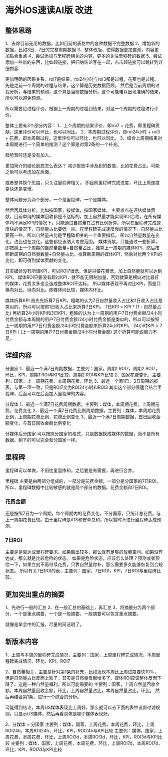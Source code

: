 # 海外iOS速读AI版 改进

## 整体思路

1、去除目前无用的数据，比如目前的表格中的各种数据不完整数据
2、增加新的数据，比如3日、7日的完整周期数据
3、整体改版，使得数据更加直观，内容更加贴合重点
4、尝试添加与里程碑相关的内容，更多的关注里程碑的数据
5、尝试添加一些新的东西，比如超链接，把归纳结论写在一起，点击超链接可以跳转到详细内容

更加明确的因果关系，roi7是结果，roi24小时与roi3都是过程，花费也是过程。
先是之前一个周期的过程与结果，这个算是历史数据回顾。
然后是当前周期的过程分析，与结果的预测，这个算是当前数据分析。这个可能难以出现准确的结果，所以可以避免预测。

所以需要给过程评价，根据上一周期的过程到结果，对这一个周期的过程进行评价。

整体上要有3个部分内容：
1、上个周期的结果评价，即roi7 + 花费，即里程碑贡献。这里评价可以环比，也可以同比。
2、本周期过程评价，即roi24小时 + roi3 + 花费，即本周期过程。这里评价可以环比，也可以同比。
3、结合上周期结果对本周期进行一个简单的推测？这个算是对第2条的一个补充。

趋势暂时还是没有加入。

更加简介的结论到底怎么表达？
减少报告中涉及到的数值，比如花费占比。可能之后可以考虑加在后面。

或者整体换个思路，只关注里程碑相关。
即目前里程碑完成进度，环比上周速度变快还是变慢。

整体问题分为两个部分，一个是里程碑，一个是媒体。

然后再具体分析，比如按国家，按媒体，按国家媒体。
主要难点在评估媒体贡献，目前单纯的媒体回收都是不达标的，加上自然量才能实现ROI合格，在所有媒体均不满足KPI的情况下，只能通过自然量在占有比例折算。所以在里程碑完成速度快的情况下，自然量占比要低一些。在里程碑完成速度慢的情况下，自然量占比要高一些。所以自然量占比是里程碑相关的一个重要指标。
所以自然量数量在变化，占比也在变化。这些都应该纳入考虑范围。
媒体贡献，只能通过一些折算，即按照上一个周期的自然量数量+自然量占比，推算上一周期的媒体KPI，然后按照新周期的自然量数量+自然量占比，推算新周期的媒体KPI，然后对比两个KPI的变化，即可得到媒体贡献的变化。

其实媒体没有所谓KPI，可以ROI7很低，但是只要花费低，加上自然量就可以达到KPI。
媒体ROI只要没有超过KPI，就不能无限制加量，否则就算是横向对比最好的媒体，花费太多也会造成整体ROI不达标。
所以媒体表现不再对比KPI，而是只横向对比，纵向对比。即媒体间比较，媒体内环比。

媒体折算KPI
首先先折算7日KPI，粗略的认为7日自然量收入占比和1日收入占比是类似的，所以可以按照1日收入占比来折算7日KPI。
7日KPI = KPI * (1 - 自然量占比)
再折算24小时KPI和3日KPI，粗略的认为上一周期的用户7日付费金额/24小时付费金额与本周期的用户7日付费金额/24小时付费金额是类似的，所以可以按照上一周期的用户7日付费金额/24小时付费金额来折算24小时KPI。
24小时KPI = 7日KPI / (上一周期的用户7日付费金额/24小时付费金额)
这个折算可能说服力不足。

## 详细内容

分国家
1、最近一个满7日周期数据，主要列：国家，周期1 ROI7，周期2 ROI7，环比，KPI，周期1 ROI与KPI比较，周期2 ROI与KPI比较
2、国家花费变化，主要列：国家，上一周期花费，本周期花费，环比
3、最近一个满1日、3日周期的报表，与第一项一致，只是ROI7变为ROI24小时和ROI3
其实这个部分很适合结合里程碑，后面可以在后面加入里程碑的内容。

分媒体
1、最近一个满7日花费周期数据，主要列：媒体，本周期花费，上周期花费，花费变化
2、最近一个满7日花费比例周期数据，主要列：媒体，本周期花费比例，上周期花费比例，花费比例变化
3、最近一个满7日周期数据，首日回收金额变化，与首日回收金额比例变化

分媒体后分国家
可以按照分国家的格式，只是数据换成媒体的数据，而不是所有数据。剩下的可以完全和分国家一样。

## 里程碑

里程碑可以单做，不用往里面掺和，之后要是有需要，再进行合并。

里程碑 主要是由两部分组成的，一部分是花费金额，一部分是分国家的7日ROI。
所以，里程碑数据中比较敏感的就是两个部分的数据，花费金额和7日ROI。

### 花费金额

还是按照7日为一个周期，每个周期内的花费变化，不分国家，只统计总花费。与上一周期花费比较。由于里程碑是iOS和安卓总和，所以暂时不进行里程碑达成预测。

### 7日ROI

主要是是否达成里程碑要求。如果超出较多，那么就有足够的放量空间。如果没有达成，那么就是比较危险的状态。
如果是危险状态，应该怎么处理？预测或者预估一下，如果立刻不再继续花费，只靠自然量你补，那么需要多久能够恢复到合规状态。
所以有关7日ROI的表，主要列：国家，7日ROI，KPI，7日ROI与里程碑比较。

## 更加突出重点的摘要

1、先进行一般的汇总
2、在一般汇总的基础上，再汇总
3、将摘要分为两个部分，一个是重点摘要，一个是一般摘要。一般摘要可以包含重点摘要。

就像是早会中的汇报，尽量的简洁明了。



## 新版本内容

1、上周与本周的里程碑完成情况，主要列：国家，上周里程碑完成情况，本周里程碑完成情况，环比，KPI，ROI7

2、自然量相关，主要是针对第1条的补充，比如发现本周比上周进度要快10%，但是自然量占比反而上涨了，其实是自然量贡献增多了，媒体ROI应该整体反而下降了。这是一种自然量福利。所以可能需要的
主要列：国家，上周自然量回收金额，本周自然量回收金额，环比，上周自然量占比，本周自然量占比，环比。
然后再结合第1条，进行一个综合的分析。

可能得到结论，本周US媒体表现比上周好，那么就可以去下面的表中设置过滤规则，只显示US媒体，然后再看具体是哪个媒体表现好。

2、分媒体 + 分国家
    主要列：媒体，国家，上周花费，本周花费，环比，上周ROI24h，本周ROI24h，环比，KPI，ROI24h与KPI比较
    主要列：媒体，国家，上周花费，本周花费，环比，上周ROI3d，本周ROI3d，环比，KPI，ROI3d与KPI比较
    主要列：媒体，国家，上周花费，本周花费，环比，上周ROI7d，本周ROI7d，环比，KPI，ROI7d与KPI比较
